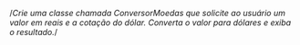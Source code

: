 /*Crie uma classe chamada ConversorMoedas que solicite ao usuário um valor em reais e a cotação do dólar. Converta o valor para dólares e exiba o resultado.​*/
